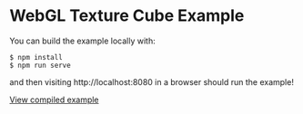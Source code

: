 # WebGL Texture Cube Example

You can build the example locally with:

```
$ npm install 
$ npm run serve
```

and then visiting http://localhost:8080 in a browser should run the example!

[View compiled example](https://sognefej.github.io/learning_rust_webgl/build/textured-cube/)
